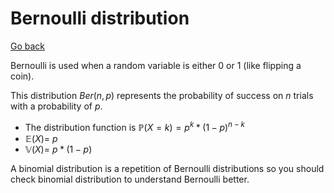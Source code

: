 # Bernoulli distribution

[Go back](..)

Bernoulli is used when a random variable is either 0 or 1
(like flipping a coin).

This distribution $Ber(n,p)$ represents the probability
of success on $n$ trials with a probability of $p$.

* The distribution function is $\mathbb{P}(X=k) = p^k * (1-p)^{n-k}$
* $\mathbb{E}(X) = \ p$
* $\mathbb{V}(X) = \ p * (1-p)$

A binomial distribution is a repetition of Bernoulli
distributions so you should check binomial distribution
to understand Bernoulli better.
